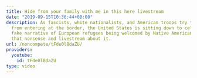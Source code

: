 ```yaml
---
title: Hide from your family with me in this here livestream
date: "2019-09-15T10:36:44+08:00"
description: As fascists, white nationalists, and American troops try to prevent refugees
  from entering at the border, the United States is sitting down to celebrate the
  fake narrative of European refugees being welcomed by Native Americans. Let's resist
  that nonsense and livestream about it.
url: /noncompete/tFde0l8daZU/
providers:
  youtube:
    id: tFde0l8daZU
type: video
---
```

